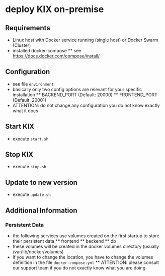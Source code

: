 # deploy KIX on-premise

## Requirements
* Linux host with Docker service running (single host) or Docker Swarm (Cluster)
* installed docker-compose 
** see https://docs.docker.com/compose/install/

## Configuration
* see file `environment`
* basically only two config options are relevant for your specific installation
** BACKEND_PORT (Default: 20000)
** FRONTEND_PORT (Default: 20001)
* ATTENTION: do not change any configuration you do not know exactly what it does

## Start KIX
* execute `start.sh`

## Stop KIX
* execute `stop.sh`

## Update to new version
* execute `update.sh`

## Additional Information
### Persistent Data
* the following services use volumes created on the first startup to store their persistent data
** frontend
** backend
** db
* these volumes will be created in the docker volumes directory (usually /var/lib/docker/volumes)
* if you want to change the location, you have to change the volumes definition in the file `docker-compose.yml`
** ATTENTION: please consult our support team if you do not exactly know what you are doing
